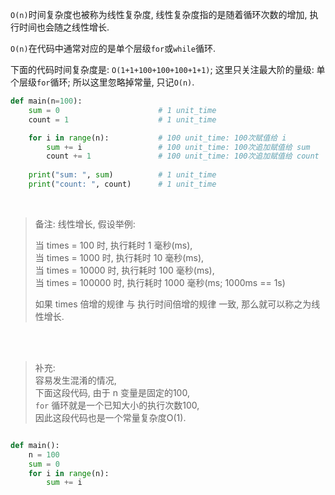 `O(n)`时间复杂度也被称为线性复杂度,
线性复杂度指的是随着循环次数的增加, 执行时间也会随之线性增长.  

`O(n)`在代码中通常对应的是单个层级`for`或`while`循环.   

下面的代码时间复杂度是: `O(1+1+100+100+100+1+1)`;
这里只关注最大阶的量级: 单个层级`for`循环; 
所以这里忽略掉常量, 只记`O(n)`.
```python
def main(n=100):
    sum = 0                      # 1 unit_time
    count = 1                    # 1 unit_time

    for i in range(n):           # 100 unit_time: 100次赋值给 i 
        sum += i                 # 100 unit_time: 100次追加赋值给 sum
        count += 1               # 100 unit_time: 100次追加赋值给 count
    
    print("sum: ", sum)          # 1 unit_time
    print("count: ", count)      # 1 unit_time
```

&nbsp;  

> 备注:
> 线性增长, 假设举例:
> 
> 当 times = 100 时, 执行耗时 1 毫秒(ms),   
> 当 times = 1000 时, 执行耗时 10 毫秒(ms),   
> 当 times = 10000 时, 执行耗时 100 毫秒(ms),   
> 当 times = 100000 时, 执行耗时 1000 毫秒(ms; 1000ms == 1s)   
> 
> 如果 times 倍增的规律 与 执行时间倍增的规律 一致, 那么就可以称之为线性增长.

&nbsp;  
&nbsp;  

> 补充:  
> 容易发生混淆的情况,  
> 下面这段代码, 由于 n 变量是固定的100,   
> `for` 循环就是一个已知大小的执行次数100,  
> 因此这段代码也是一个常量复杂度O(1).
 
```python

def main():
    n = 100
    sum = 0
    for i in range(n):
        sum += i
```